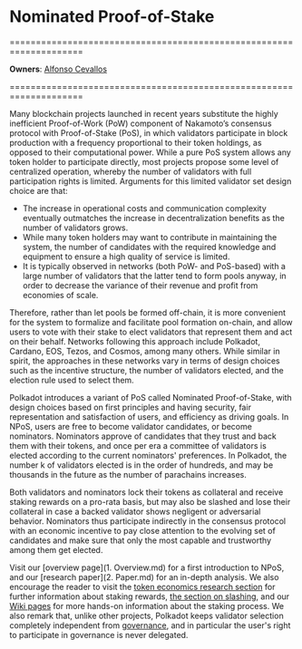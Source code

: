 # Nominated Proof-of-Stake

====================================================================

**Owners**: [Alfonso Cevallos](/team_members/alfonso.html)

====================================================================

Many blockchain projects launched in recent years substitute the highly inefficient Proof-of-Work (PoW) component of Nakamoto’s consensus protocol with Proof-of-Stake (PoS), in which validators participate in block production with a frequency proportional to their token holdings, as opposed to their computational power. While a pure PoS system allows any token holder to participate directly, most projects propose some level of centralized operation, whereby the number of validators with full participation rights is limited. Arguments for this limited validator set design choice are that:

- The increase in operational costs and communication complexity eventually outmatches the increase in decentralization benefits as the number of validators grows. 
- While many token holders may want to contribute in maintaining the system, the number of candidates with the required knowledge and equipment to ensure a high quality of service is limited.
- It is typically observed in networks (both PoW- and PoS-based) with a large number of validators that the latter tend to form pools anyway, in order to decrease the variance of their revenue and profit from economies of scale.

Therefore, rather than let pools be formed off-chain, it is more convenient for the system to formalize and facilitate pool formation on-chain, and allow users to vote with their stake to elect validators that represent them and act on their behalf. Networks following this approach include Polkadot, Cardano, EOS, Tezos, and Cosmos, among many others. While similar in spirit, the approaches in these networks vary in terms of design choices such as the incentive structure, the number of validators elected, and the election rule used to select them. 

Polkadot introduces a variant of PoS called Nominated Proof-of-Stake, with design choices based on first principles and having security, fair representation and satisfaction of users, and efficiency as driving goals. In NPoS, users are free to become validator candidates, or become nominators. Nominators approve of candidates that they trust and back them with their tokens, and once per era a committee of validators is elected according to the current nominators' preferences. In Polkadot, the number k of validators elected is in the order of hundreds, and may be thousands in the future as the number of parachains increases.

Both validators and nominators lock their tokens as collateral and receive staking rewards on a pro-rata basis, but may also be slashed and lose their collateral in case a backed validator shows negligent or adversarial behavior. Nominators thus participate indirectly in the consensus protocol with an economic incentive to pay close attention to the evolving set of candidates and make sure that only the most capable and trustworthy among them get elected.

Visit our [overview page](1. Overview.md) for a first introduction to NPoS, and our [research paper](2. Paper.md) for an in-depth analysis. We also encourage the reader to visit the [token economics research section](../overview/2-token-economics.md) for further information about staking rewards, [the section on slashing](../slashing/amounts.md), and our [Wiki pages](https://wiki.polkadot.network/docs/en/learn-staking) for more hands-on information about the staking process. We also remark that, unlike other projects, Polkadot keeps validator selection completely independent from [governance](https://wiki.polkadot.network/docs/en/learn-governance), and in particular the user's right to participate in governance is never delegated.